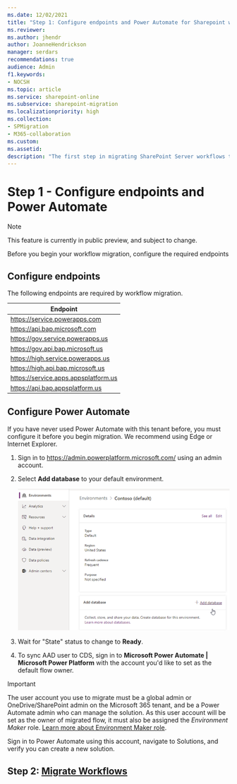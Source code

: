 ```yaml
---
ms.date: 12/02/2021
title: "Step 1: Configure endpoints and Power Automate for Sharepoint workflow migration"
ms.reviewer:
ms.author: jhendr
author: JoanneHendrickson
manager: serdars
recommendations: true
audience: Admin
f1.keywords:
- NOCSH
ms.topic: article
ms.service: sharepoint-online
ms.subservice: sharepoint-migration
ms.localizationpriority: high
ms.collection:
- SPMigration
- M365-collaboration
ms.custom:
ms.assetid:
description: "The first step in migrating SharePoint Server workflows to Microsoft 365."
---
```


# Step 1 - Configure endpoints and Power Automate

> [!NOTE]
> This feature is currently in public preview, and subject to change.

Before you begin your workflow migration, configure the required endpoints

## Configure endpoints

The following endpoints are required by workflow migration.

|Endpoint|
|---|
|<https://service.powerapps.com>|
|<https://api.bap.microsoft.com>|
|<https://gov.service.powerapps.us>|
|<https://gov.api.bap.microsoft.us>|
|<https://high.service.powerapps.us>|
|<https://high.api.bap.microsoft.us>|
|<https://service.apps.appsplatform.us>|
|<https://api.bap.appsplatform.us>|

## Configure Power Automate

If you have never used Power Automate with this tenant before, you must configure it before you begin migration. We recommend using Edge or Internet Explorer.

1. Sign in to https://admin.powerplatform.microsoft.com/ using an admin account.
2. Select **Add database** to your default environment.

   ![Add powerautomate database](media/spmt-add-powerautomate-db.png)

3. Wait for "State" status to change to **Ready**.
4. To sync AAD user to CDS, sign in to **Microsoft Power Automate | Microsoft Power Platform** with the account you'd like to set as the default flow owner.

>[!Important]
>The user account you use to migrate must be a global admin or OneDrive/SharePoint admin on the Microsoft 365 tenant, and be a Power Automate admin who can manage the solution. As this user account will be set as the owner of migrated flow, it must also be assigned the *Environment Maker* role. [Learn more about Environment Maker role](/power-platform/admin/database-security).
>
>Sign in to Power Automate using this account, navigate to Solutions, and verify you can create a new solution.


## Step 2:  [Migrate Workflows](spmt-workflow-step2.md)

